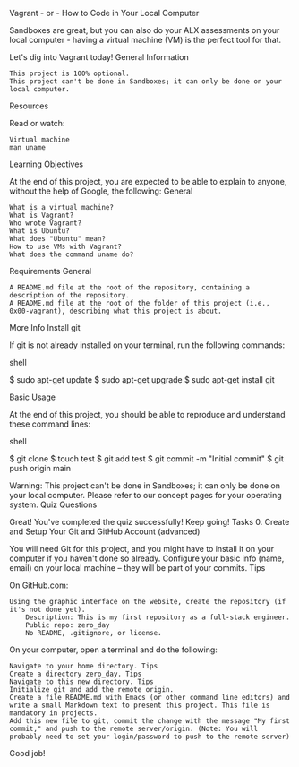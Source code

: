 Vagrant - or - How to Code in Your Local Computer

Sandboxes are great, but you can also do your ALX assessments on your local computer - having a virtual machine (VM) is the perfect tool for that.

Let's dig into Vagrant today!
General Information

    This project is 100% optional.
    This project can't be done in Sandboxes; it can only be done on your local computer.

Resources

Read or watch:

    Virtual machine
    man uname

Learning Objectives

At the end of this project, you are expected to be able to explain to anyone, without the help of Google, the following:
General

    What is a virtual machine?
    What is Vagrant?
    Who wrote Vagrant?
    What is Ubuntu?
    What does "Ubuntu" mean?
    How to use VMs with Vagrant?
    What does the command uname do?

Requirements
General

    A README.md file at the root of the repository, containing a description of the repository.
    A README.md file at the root of the folder of this project (i.e., 0x00-vagrant), describing what this project is about.

More Info
Install git

If git is not already installed on your terminal, run the following commands:

shell

$ sudo apt-get update
$ sudo apt-get upgrade
$ sudo apt-get install git

Basic Usage

At the end of this project, you should be able to reproduce and understand these command lines:

shell

$ git clone <repo>
$ touch test
$ git add test
$ git commit -m "Initial commit"
$ git push origin main

Warning: This project can't be done in Sandboxes; it can only be done on your local computer. Please refer to our concept pages for your operating system.
Quiz Questions

Great! You've completed the quiz successfully! Keep going!
Tasks
0. Create and Setup Your Git and GitHub Account (advanced)

You will need Git for this project, and you might have to install it on your computer if you haven't done so already.
Configure your basic info (name, email) on your local machine – they will be part of your commits. Tips

On GitHub.com:

    Using the graphic interface on the website, create the repository (if it's not done yet).
        Description: This is my first repository as a full-stack engineer.
        Public repo: zero_day
        No README, .gitignore, or license.

On your computer, open a terminal and do the following:

    Navigate to your home directory. Tips
    Create a directory zero_day. Tips
    Navigate to this new directory. Tips
    Initialize git and add the remote origin.
    Create a file README.md with Emacs (or other command line editors) and write a small Markdown text to present this project. This file is mandatory in projects.
    Add this new file to git, commit the change with the message "My first commit," and push to the remote server/origin. (Note: You will probably need to set your login/password to push to the remote server)

Good job!
